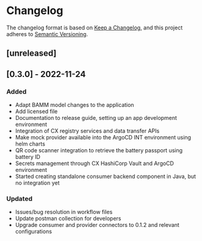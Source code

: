 # Changelog

The changelog format is based on [Keep a Changelog](https://keepachangelog.com/en/1.0.0/), and this project adheres to [Semantic Versioning](https://semver.org/spec/v2.0.0.html).

## [unreleased]

## [0.3.0] - 2022-11-24
### Added
- Adapt BAMM model changes to the application
- Add licensed file
- Documentation to release guide, setting up an app development environment
- Integration of CX registry services and data transfer APIs
- Make mock provider available into the ArgoCD INT environment using helm charts
- QR code scanner integration to retrieve the battery passport using battery ID
- Secrets management through CX HashiCorp Vault and ArgoCD environment
- Started creating standalone consumer backend component in Java, but no integration yet


### Updated
- Issues/bug resolution in workflow files
- Update postman collection for developers
- Upgrade consumer and provider connectors to 0.1.2 and relevant configurations

